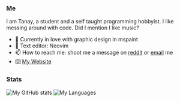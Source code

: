 ### Me

I am Tanay, a student and a self taught programming hobbyist. I like messing around with code. Did I mention I like music?

- 🌱 Currently in love with graphic design in mspaint
- 📔 Text editor: Neovim
- 📫 How to reach me: shoot me a message on [reddit](https://reddit.com/u/KidnappingNemo) or [email](mailto:tanaybhardwaj24@gmail.com) me
- ⌨️ [My Website](https://tanaybhardwaj24.github.io/blog/)

### Stats

![My GitHub stats](https://github-readme-stats.vercel.app/api?username=tanaybhardwaj24&theme=gruvbox&show_icons=true&count_private=true)
![My Languages](https://github-readme-stats.vercel.app/api/top-langs/?username=tanaybhardwaj24&layout=compact&langs_count=8&theme=gruvbox)


